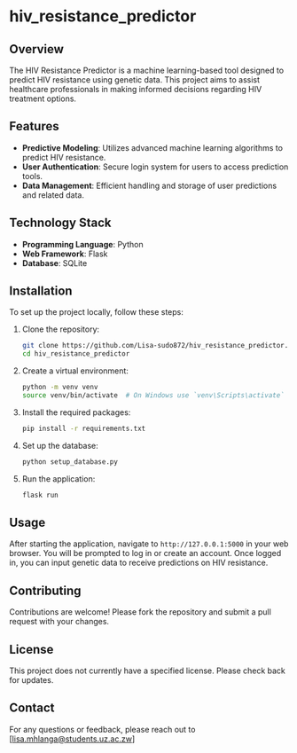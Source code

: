 # hiv_resistance_predictor
## Overview
The HIV Resistance Predictor is a machine learning-based tool designed to predict HIV resistance using genetic data. This project aims to assist healthcare professionals in making informed decisions regarding HIV treatment options.

## Features
- **Predictive Modeling**: Utilizes advanced machine learning algorithms to predict HIV resistance.
- **User Authentication**: Secure login system for users to access prediction tools.
- **Data Management**: Efficient handling and storage of user predictions and related data.

## Technology Stack
- **Programming Language**: Python
- **Web Framework**: Flask
- **Database**: SQLite

## Installation
To set up the project locally, follow these steps:

1. Clone the repository:
   ```bash
   git clone https://github.com/Lisa-sudo872/hiv_resistance_predictor.git
   cd hiv_resistance_predictor
   ```

2. Create a virtual environment:
   ```bash
   python -m venv venv
   source venv/bin/activate  # On Windows use `venv\Scripts\activate`
   ```

3. Install the required packages:
   ```bash
   pip install -r requirements.txt
   ```

4. Set up the database:
   ```bash
   python setup_database.py
   ```

5. Run the application:
   ```bash
   flask run
   ```

## Usage
After starting the application, navigate to `http://127.0.0.1:5000` in your web browser. You will be prompted to log in or create an account. Once logged in, you can input genetic data to receive predictions on HIV resistance.

## Contributing
Contributions are welcome! Please fork the repository and submit a pull request with your changes.

## License
This project does not currently have a specified license. Please check back for updates.

## Contact
For any questions or feedback, please reach out to [lisa.mhlanga@students.uz.ac.zw]


